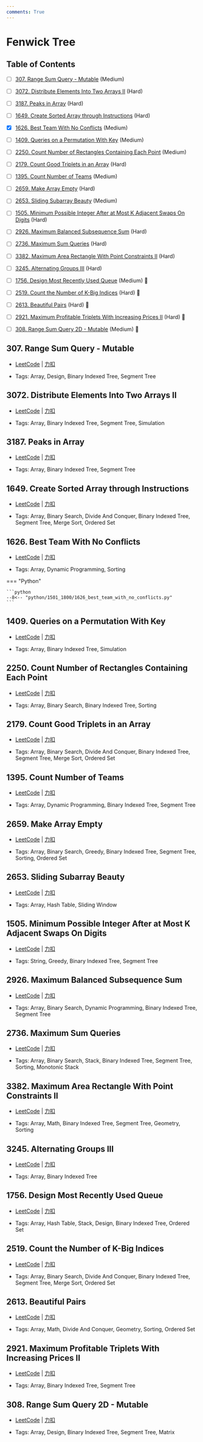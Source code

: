 ```yaml
---
comments: True
---
```


# Fenwick Tree

## Table of Contents

- [ ] [307. Range Sum Query - Mutable](#307-range-sum-query-mutable) (Medium)
- [ ] [3072. Distribute Elements Into Two Arrays II](#3072-distribute-elements-into-two-arrays-ii) (Hard)
- [ ] [3187. Peaks in Array](#3187-peaks-in-array) (Hard)
- [ ] [1649. Create Sorted Array through Instructions](#1649-create-sorted-array-through-instructions) (Hard)
- [x] [1626. Best Team With No Conflicts](#1626-best-team-with-no-conflicts) (Medium)
- [ ] [1409. Queries on a Permutation With Key](#1409-queries-on-a-permutation-with-key) (Medium)
- [ ] [2250. Count Number of Rectangles Containing Each Point](#2250-count-number-of-rectangles-containing-each-point) (Medium)
- [ ] [2179. Count Good Triplets in an Array](#2179-count-good-triplets-in-an-array) (Hard)
- [ ] [1395. Count Number of Teams](#1395-count-number-of-teams) (Medium)
- [ ] [2659. Make Array Empty](#2659-make-array-empty) (Hard)
- [ ] [2653. Sliding Subarray Beauty](#2653-sliding-subarray-beauty) (Medium)
- [ ] [1505. Minimum Possible Integer After at Most K Adjacent Swaps On Digits](#1505-minimum-possible-integer-after-at-most-k-adjacent-swaps-on-digits) (Hard)
- [ ] [2926. Maximum Balanced Subsequence Sum](#2926-maximum-balanced-subsequence-sum) (Hard)
- [ ] [2736. Maximum Sum Queries](#2736-maximum-sum-queries) (Hard)
- [ ] [3382. Maximum Area Rectangle With Point Constraints II](#3382-maximum-area-rectangle-with-point-constraints-ii) (Hard)
- [ ] [3245. Alternating Groups III](#3245-alternating-groups-iii) (Hard)
- [ ] [1756. Design Most Recently Used Queue](#1756-design-most-recently-used-queue) (Medium) 👑
- [ ] [2519. Count the Number of K-Big Indices](#2519-count-the-number-of-k-big-indices) (Hard) 👑
- [ ] [2613. Beautiful Pairs](#2613-beautiful-pairs) (Hard) 👑
- [ ] [2921. Maximum Profitable Triplets With Increasing Prices II](#2921-maximum-profitable-triplets-with-increasing-prices-ii) (Hard) 👑
- [ ] [308. Range Sum Query 2D - Mutable](#308-range-sum-query-2d-mutable) (Medium) 👑


## 307. Range Sum Query - Mutable

-    [LeetCode](https://leetcode.com/problems/range-sum-query-mutable/) | [力扣](https://leetcode.cn/problems/range-sum-query-mutable/)

-   Tags: Array, Design, Binary Indexed Tree, Segment Tree



## 3072. Distribute Elements Into Two Arrays II

-    [LeetCode](https://leetcode.com/problems/distribute-elements-into-two-arrays-ii/) | [力扣](https://leetcode.cn/problems/distribute-elements-into-two-arrays-ii/)

-   Tags: Array, Binary Indexed Tree, Segment Tree, Simulation



## 3187. Peaks in Array

-    [LeetCode](https://leetcode.com/problems/peaks-in-array/) | [力扣](https://leetcode.cn/problems/peaks-in-array/)

-   Tags: Array, Binary Indexed Tree, Segment Tree



## 1649. Create Sorted Array through Instructions

-    [LeetCode](https://leetcode.com/problems/create-sorted-array-through-instructions/) | [力扣](https://leetcode.cn/problems/create-sorted-array-through-instructions/)

-   Tags: Array, Binary Search, Divide And Conquer, Binary Indexed Tree, Segment Tree, Merge Sort, Ordered Set



## 1626. Best Team With No Conflicts

-    [LeetCode](https://leetcode.com/problems/best-team-with-no-conflicts/) | [力扣](https://leetcode.cn/problems/best-team-with-no-conflicts/)

-   Tags: Array, Dynamic Programming, Sorting

=== "Python"

    ```python
    --8<-- "python/1501_1800/1626_best_team_with_no_conflicts.py"
    ```



## 1409. Queries on a Permutation With Key

-    [LeetCode](https://leetcode.com/problems/queries-on-a-permutation-with-key/) | [力扣](https://leetcode.cn/problems/queries-on-a-permutation-with-key/)

-   Tags: Array, Binary Indexed Tree, Simulation



## 2250. Count Number of Rectangles Containing Each Point

-    [LeetCode](https://leetcode.com/problems/count-number-of-rectangles-containing-each-point/) | [力扣](https://leetcode.cn/problems/count-number-of-rectangles-containing-each-point/)

-   Tags: Array, Binary Search, Binary Indexed Tree, Sorting



## 2179. Count Good Triplets in an Array

-    [LeetCode](https://leetcode.com/problems/count-good-triplets-in-an-array/) | [力扣](https://leetcode.cn/problems/count-good-triplets-in-an-array/)

-   Tags: Array, Binary Search, Divide And Conquer, Binary Indexed Tree, Segment Tree, Merge Sort, Ordered Set



## 1395. Count Number of Teams

-    [LeetCode](https://leetcode.com/problems/count-number-of-teams/) | [力扣](https://leetcode.cn/problems/count-number-of-teams/)

-   Tags: Array, Dynamic Programming, Binary Indexed Tree, Segment Tree



## 2659. Make Array Empty

-    [LeetCode](https://leetcode.com/problems/make-array-empty/) | [力扣](https://leetcode.cn/problems/make-array-empty/)

-   Tags: Array, Binary Search, Greedy, Binary Indexed Tree, Segment Tree, Sorting, Ordered Set



## 2653. Sliding Subarray Beauty

-    [LeetCode](https://leetcode.com/problems/sliding-subarray-beauty/) | [力扣](https://leetcode.cn/problems/sliding-subarray-beauty/)

-   Tags: Array, Hash Table, Sliding Window



## 1505. Minimum Possible Integer After at Most K Adjacent Swaps On Digits

-    [LeetCode](https://leetcode.com/problems/minimum-possible-integer-after-at-most-k-adjacent-swaps-on-digits/) | [力扣](https://leetcode.cn/problems/minimum-possible-integer-after-at-most-k-adjacent-swaps-on-digits/)

-   Tags: String, Greedy, Binary Indexed Tree, Segment Tree



## 2926. Maximum Balanced Subsequence Sum

-    [LeetCode](https://leetcode.com/problems/maximum-balanced-subsequence-sum/) | [力扣](https://leetcode.cn/problems/maximum-balanced-subsequence-sum/)

-   Tags: Array, Binary Search, Dynamic Programming, Binary Indexed Tree, Segment Tree



## 2736. Maximum Sum Queries

-    [LeetCode](https://leetcode.com/problems/maximum-sum-queries/) | [力扣](https://leetcode.cn/problems/maximum-sum-queries/)

-   Tags: Array, Binary Search, Stack, Binary Indexed Tree, Segment Tree, Sorting, Monotonic Stack



## 3382. Maximum Area Rectangle With Point Constraints II

-    [LeetCode](https://leetcode.com/problems/maximum-area-rectangle-with-point-constraints-ii/) | [力扣](https://leetcode.cn/problems/maximum-area-rectangle-with-point-constraints-ii/)

-   Tags: Array, Math, Binary Indexed Tree, Segment Tree, Geometry, Sorting



## 3245. Alternating Groups III

-    [LeetCode](https://leetcode.com/problems/alternating-groups-iii/) | [力扣](https://leetcode.cn/problems/alternating-groups-iii/)

-   Tags: Array, Binary Indexed Tree



## 1756. Design Most Recently Used Queue

-    [LeetCode](https://leetcode.com/problems/design-most-recently-used-queue/) | [力扣](https://leetcode.cn/problems/design-most-recently-used-queue/)

-   Tags: Array, Hash Table, Stack, Design, Binary Indexed Tree, Ordered Set



## 2519. Count the Number of K-Big Indices

-    [LeetCode](https://leetcode.com/problems/count-the-number-of-k-big-indices/) | [力扣](https://leetcode.cn/problems/count-the-number-of-k-big-indices/)

-   Tags: Array, Binary Search, Divide And Conquer, Binary Indexed Tree, Segment Tree, Merge Sort, Ordered Set



## 2613. Beautiful Pairs

-    [LeetCode](https://leetcode.com/problems/beautiful-pairs/) | [力扣](https://leetcode.cn/problems/beautiful-pairs/)

-   Tags: Array, Math, Divide And Conquer, Geometry, Sorting, Ordered Set



## 2921. Maximum Profitable Triplets With Increasing Prices II

-    [LeetCode](https://leetcode.com/problems/maximum-profitable-triplets-with-increasing-prices-ii/) | [力扣](https://leetcode.cn/problems/maximum-profitable-triplets-with-increasing-prices-ii/)

-   Tags: Array, Binary Indexed Tree, Segment Tree



## 308. Range Sum Query 2D - Mutable

-    [LeetCode](https://leetcode.com/problems/range-sum-query-2d-mutable/) | [力扣](https://leetcode.cn/problems/range-sum-query-2d-mutable/)

-   Tags: Array, Design, Binary Indexed Tree, Segment Tree, Matrix



